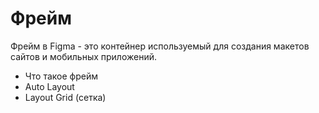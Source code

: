 # Фрейм
Фрейм в Figma - это контейнер используемый для создания макетов сайтов и мобильных приложений.

* Что такое фрейм
* Auto Layout
* Layout Grid (сетка)